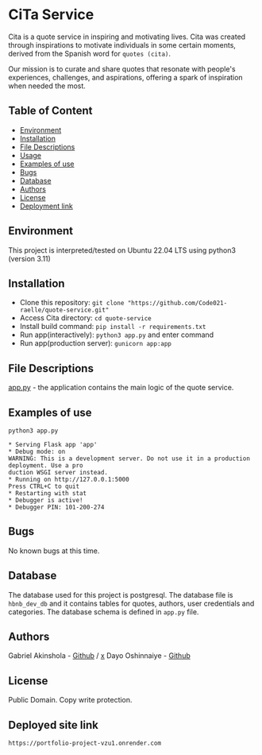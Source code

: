 # CiTa Service
Cita is a quote service in inspiring and motivating lives. Cita was created through inspirations to motivate individuals in some certain moments, derived from the Spanish word for `quotes (cita)`.

Our mission is to curate and share quotes that resonate with people's experiences, challenges, and aspirations, offering a spark of inspiration when needed the most.

## Table of Content
* [Environment](#environment)
* [Installation](#installation)
* [File Descriptions](#file-descriptions)
* [Usage](#usage)
* [Examples of use](#examples-of-use)
* [Bugs](#bugs)
* [Database](#database)
* [Authors](#authors)
* [License](#license)
* [Deployment link](#deployed-site-link)

## Environment
This project is interpreted/tested on Ubuntu 22.04 LTS using python3 (version 3.11)

## Installation
* Clone this repository: `git clone "https://github.com/Code021-raelle/quote-service.git"`
* Access Cita directory: `cd quote-service`
* Install build command: `pip install -r requirements.txt`
* Run app(interactively): `python3 app.py` and enter command
* Run app(production server): `gunicorn app:app`

## File Descriptions
[app.py](app.py) - the application contains the main logic of the quote service.

## Examples of use
```
python3 app.py

* Serving Flask app 'app'
* Debug mode: on
WARNING: This is a development server. Do not use it in a production deployment. Use a pro
duction WSGI server instead.
* Running on http://127.0.0.1:5000
Press CTRL+C to quit
* Restarting with stat
* Debugger is active!
* Debugger PIN: 101-200-274
```

## Bugs
No known bugs at this time. 

## Database
The database used for this project is postgresql. The database file is `hbnb_dev_db` and it contains tables for quotes, authors, user credentials and categories.
The database schema is defined in `app.py` file.

## Authors
Gabriel Akinshola - [Github](https://github.com/Code021-raelle) / [x](https://x.com/gabbyextra)
Dayo Oshinnaiye - [Github](https://github.com/oshybobo)

## License
Public Domain. Copy write protection.

## Deployed site link
`https://portfolio-project-vzu1.onrender.com`